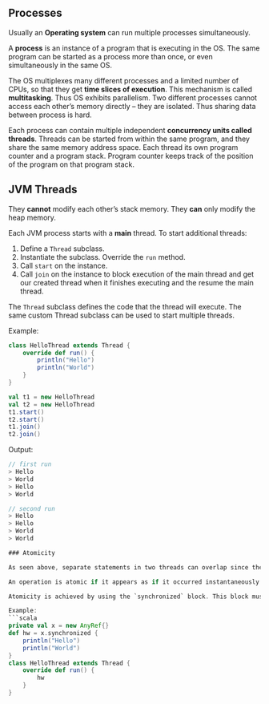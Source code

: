 ## Processes

Usually an **Operating system** can run multiple processes simultaneously. 

A **process** is an instance of a program that is executing in the OS. The same program can be started as a process more than once, or even simultaneously in the same OS.

The OS multiplexes many different processes and a limited number of CPUs, so that they get **time slices of execution**. This mechanism is called **multitasking**. Thus OS exhibits parallelism. Two different processes cannot access each other’s memory directly – they are isolated. Thus sharing data between process is hard.

Each process can contain multiple independent **concurrency units called threads**. Threads can be started from within the same program, and they share the same memory address space. Each thread its own program counter and a program stack. Program counter keeps track of the position of the program on that program stack.

## JVM Threads

They **cannot** modify each other’s stack memory. They **can** only modify the heap memory.

Each JVM process starts with a **main** thread. To start additional threads:

1. Define a `Thread` subclass.
2. Instantiate the subclass. Override the `run` method.
3. Call `start` on the instance.
4. Call `join` on the instance to block execution of the main thread and get our created thread when it finishes executing and the resume the main thread.

The `Thread` subclass defines the code that the thread will execute. The same custom Thread subclass can be used to start multiple threads.

Example: 

```scala
class HelloThread extends Thread {
    override def run() {
        println("Hello")
        println("World")
    }
}

val t1 = new HelloThread
val t2 = new HelloThread
t1.start()
t2.start()
t1.join()
t2.join()
```

Output:
```scala
// first run
> Hello
> World
> Hello
> World

// second run
> Hello
> Hello
> World
> World

### Atomicity

As seen above, separate statements in two threads can overlap since they execute in parallel. In some cases, we want to ensure that a sequence of statements in a specific thread executes at once without interruption. Eg. Withdrawing money from a bank account and updating the remaining balance.

An operation is atomic if it appears as if it occurred instantaneously from the point of view of other threads.

Atomicity is achieved by using the `synchronized` block. This block must be invoked on instance of some object. Code inside this block is never executed by 2 threads at the same time. JVM ensures this by something called as a **monitor** in each object. Atmost 1 thread can own a monitor at one time.

Example: 
```scala
private val x = new AnyRef{}
def hw = x.synchronized {
    println("Hello")
    println("World")
}
class HelloThread extends Thread {
    override def run() {
        hw
    }
}
```